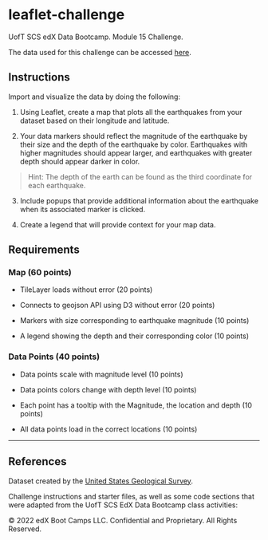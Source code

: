 # leaflet-challenge
UofT SCS edX Data Bootcamp. Module 15 Challenge.

The data used for this challenge can be accessed [here](https://earthquake.usgs.gov/earthquakes/feed/v1.0/summary/all_week.geojson). 

## Instructions

Import and visualize the data by doing the following:

1. Using Leaflet, create a map that plots all the earthquakes from your dataset based on their longitude and latitude.

2. Your data markers should reflect the magnitude of the earthquake by their size and the depth of the earthquake by color. Earthquakes with higher magnitudes should appear larger, and earthquakes with greater depth should appear darker in color.

> Hint: The depth of the earth can be found as the third coordinate for each earthquake.

3. Include popups that provide additional information about the earthquake when its associated marker is clicked.

4. Create a legend that will provide context for your map data.

## Requirements

### Map (60 points)

- TileLayer loads without error (20 points)

- Connects to geojson API using D3 without error (20 points)

- Markers with size corresponding to earthquake magnitude (10 points)

- A legend showing the depth and their corresponding color (10 points)

### Data Points (40 points)

- Data points scale with magnitude level (10 points)

- Data points colors change with depth level (10 points)

- Each point has a tooltip with the Magnitude, the location and depth (10 points)

- All data points load in the correct locations (10 points)

---

## References

Dataset created by the [United States Geological Survey](https://earthquake.usgs.gov/earthquakes/feed/v1.0/geojson.php).

Challenge instructions and starter files, as well as some code sections that were adapted from the UofT SCS EdX Data Bootcamp class activities:

© 2022 edX Boot Camps LLC. Confidential and Proprietary. All Rights Reserved.
